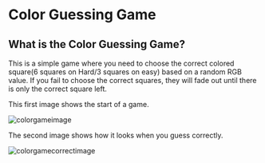 # Color Guessing Game

## What is the Color Guessing Game?

This is a simple game where you need to choose the correct colored square(6 squares on Hard/3 squares on easy) based on a random RGB value.
If you fail to choose the correct squares, they will fade out until there is only the correct square left.

This first image shows the start of a game.

![colorgameimage](https://user-images.githubusercontent.com/32840164/39954282-cfdd0970-558a-11e8-8683-91de0b4173a2.PNG)

The second image shows how it looks when you guess correctly.

![colorgamecorrectimage](https://user-images.githubusercontent.com/32840164/39954284-d19d10b6-558a-11e8-8a40-73c06bd51daa.PNG)
